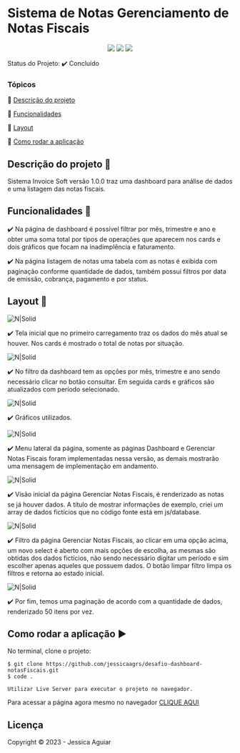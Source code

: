 <h1>Sistema de Notas Gerenciamento de Notas Fiscais</h1> 

<p align="center">
  <img src="https://uploaddeimagens.com.br/images/004/413/679/full/javacript.png?1680281578"/> 
  <img src="https://uploaddeimagens.com.br/images/004/525/525/full/bootstrap.png?1688056332"/>
  <img src="https://uploaddeimagens.com.br/images/004/741/159/original/jquery-original-wordmark-svg_%281%29.png?1708093912"/>
</p>

Status do Projeto: :heavy_check_mark: <!-- > :heavy_check_mark:--> Concluído <!-- > :warning:-->

### Tópicos 

:small_blue_diamond: [Descrição do projeto](#descrição-do-projeto-pencil)

:small_blue_diamond: [Funcionalidades](#funcionalidades-wrench)

:small_blue_diamond: [Layout](#layout-dash)

<!-- :small_blue_diamond: [Pré-requisitos](#pré-requisitos) -->

:small_blue_diamond: [Como rodar a aplicação](#como-rodar-a-aplicação-arrow_forward)

<!-- :small_blue_diamond: [Dependencias e libs utilizadas](#dependencias-e-libs-utilizadas-books) -->

## Descrição do projeto :pencil:

<p align="justify">
  Sistema Invoice Soft versão 1.0.0 traz uma dashboard para análise de dados e uma listagem das notas fiscais. 
</p>

## Funcionalidades :wrench:

:heavy_check_mark: Na página de dashboard é possível filtrar por mês, trimestre e ano e obter uma soma total por tipos de operações que aparecem nos cards e dois gráficos que focam na inadimplência e faturamento.

:heavy_check_mark: Na página listagem de notas uma tabela com as notas é exibida com paginação conforme quantidade de dados, também possui filtros por data de emissão, cobrança, pagamento e por status.



## Layout :dash:


![N|Solid](https://uploaddeimagens.com.br/images/004/741/171/full/Screenshot_1.png?1708094419)


:heavy_check_mark: Tela inicial que no primeiro carregamento traz os dados do mês atual  se houver. Nos cards é mostrado o total de notas por situação.


![N|Solid](https://uploaddeimagens.com.br/images/004/741/173/full/Screenshot_6.png?1708094546)


:heavy_check_mark: No filtro da dashboard tem as opções por mês, trimestre e ano sendo necessário clicar no botão consultar. Em seguida cards e gráficos são atualizados com período selecionado.


![N|Solid](https://uploaddeimagens.com.br/images/004/741/179/full/Screenshot_2.png?1708094671)


:heavy_check_mark: Gráficos utilizados.


![N|Solid](https://uploaddeimagens.com.br/images/004/741/182/full/Screenshot_3.png?1708094727)


:heavy_check_mark: Menu lateral da página, somente as páginas Dashboard e Gerenciar Notas Fiscais foram implementadas nessa versão, as demais mostrarão uma mensagem de implementação em andamento.


![N|Solid](https://uploaddeimagens.com.br/images/004/741/187/full/Screenshot_4.png?1708094849)


:heavy_check_mark: Visão inicial da página Gerenciar Notas Fiscais, é renderizado as notas se já houver dados. A título de mostrar informações de exemplo, criei um array de dados fictícios que no código fonte está em js/database.


![N|Solid](https://uploaddeimagens.com.br/images/004/741/190/full/Screenshot_7.png?1708095015)


:heavy_check_mark: Filtro da página Gerenciar Notas Fiscais, ao clicar em uma opção acima, um novo select é aberto com mais opções de escolha, as mesmas são obtidas dos dados fictícios, não sendo necessário digitar um período e sim escolher apenas aqueles que possuem dados. O botão limpar filtro limpa os filtros e retorna ao estado inicial.


![N|Solid](https://uploaddeimagens.com.br/images/004/741/199/original/Screenshot_5.png?1708095324)


:heavy_check_mark: Por fim, temos uma paginação de acordo com a quantidade de dados, renderizado 50 itens por vez.


<!-- ## Pré-requisitos

:warning: [Node](https://nodejs.org/en/download/)

...

Liste todas as dependencias e libs que o usuário deve ter instalado na máquina antes de rodar a aplicação  -->

## Como rodar a aplicação :arrow_forward:

No terminal, clone o projeto: 

```
$ git clone https://github.com/jessicaagrs/desafio-dashboard-notasFiscais.git
$ code .

Utilizar Live Server para executar o projeto no navegador.

```

Para acessar a página agora mesmo no navegador [CLIQUE AQUI](https://desafio-dashboard-notas-fiscais-kgj1rx9lz-jessicaagrs.vercel.app)
<!-- ## Como rodar os testes

Coloque um passo a passo para executar os testes

```
$ npm test, rspec, etc 
```

## Casos de Uso

Explique com mais detalhes como a sua aplicação poderia ser utilizada. O uso de **gifs** aqui seria bem interessante. 

Exemplo: Caso a sua aplicação tenha alguma funcionalidade de login apresente neste tópico os dados necessários para acessá-la.

## JSON :floppy_disk:

### Usuários: 

|name|email|password|token|avatar|
| -------- |-------- |-------- |-------- |-------- |
|Lais Lima|laislima98@hotmail.com|lais123|true|https://encrypted-tbn0.gstatic.com/images?q=tbn%3AANd9GcS9-U_HbQAipum9lWln3APcBIwng7T46hdBA42EJv8Hf6Z4fDT3&usqp=CAU|

... 

Se quiser, coloque uma amostra do banco de dados 

## Iniciando/Configurando banco de dados

Se for necessário configurar algo antes de iniciar o banco de dados insira os comandos a serem executados  -->

<!-- ## Dependencias e libs utilizadas :books:

- [JSPDF](https://artskydj.github.io/jsPDF/docs/jsPDF.html) -->

<!-- ## Resolvendo Problemas :exclamation:

Em [issues]() foram abertos alguns problemas gerados durante o desenvolvimento desse projeto e como foram resolvidos.  -->

<!-- ## Tarefas em aberto

Se for o caso, liste tarefas/funcionalidades que ainda precisam ser implementadas na sua aplicação

:memo: Tarefa 1 

:memo: Tarefa 2 

:memo: Tarefa 3  -->

## Licença 

Copyright :copyright: 2023 - Jessica Aguiar
